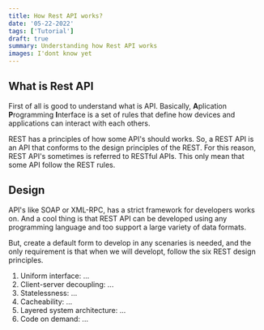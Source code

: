 ```yaml
---
title: How Rest API works?
date: '05-22-2022'
tags: ['Tutorial']
draft: true
summary: Understanding how Rest API works
images: I'dont know yet
---
```


## What is Rest API

First of all is good to understand what is API. Basically, **A**plication **P**rogramming **I**nterface is a set of rules that define how devices and applications can interact with each others.

REST has a principles of how some API's should works. So, a REST API is an API that conforms to the design principles of the REST. For this reason, REST API's sometimes is referred to RESTful APIs. This only mean that some API follow the REST rules.

## Design

API's like SOAP or XML-RPC, has a strict framework for developers works on. And a cool thing is that REST API can be developed using any programming language and too support a large variety of data formats. 

But, create a default form to develop in any scenaries is needed, and the only requirement is that when we will developt, follow the six REST design principles. 

1. Uniform interface: ...
2. Client-server decoupling: ...
3. Statelessness: ...
4. Cacheability: ...
5. Layered system architecture: ...
6. Code on demand: ...
